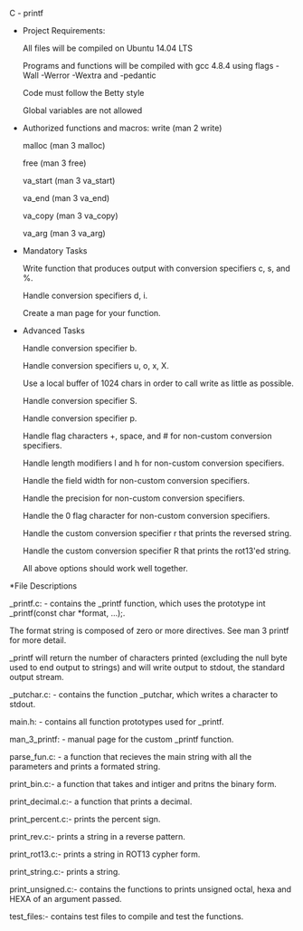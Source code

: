 C - printf

* Project Requirements:

    All files will be compiled on Ubuntu 14.04 LTS
  
    Programs and functions will be compiled with gcc 4.8.4 using flags -Wall -Werror -Wextra and -pedantic
  
    Code must follow the Betty style
  
    Global variables are not allowed
  
* Authorized functions and macros:
    write (man 2 write)
    
    malloc (man 3 malloc)
    
    free (man 3 free)
    
    va_start (man 3 va_start)
    
    va_end (man 3 va_end)
    
    va_copy (man 3 va_copy)
    
    va_arg (man 3 va_arg)
* Mandatory Tasks
  
  Write function that produces output with conversion specifiers c, s, and %.
  
  Handle conversion specifiers d, i.
  
  Create a man page for your function.
* Advanced Tasks
  
  Handle conversion specifier b.
  
  Handle conversion specifiers u, o, x, X.
  
  Use a local buffer of 1024 chars in order to call write as little as possible.
  
  Handle conversion specifier S.
  
  Handle conversion specifier p.
  
  Handle flag characters +, space, and # for non-custom conversion specifiers.
  
  Handle length modifiers l and h for non-custom conversion specifiers.
  
  Handle the field width for non-custom conversion specifiers.
  
  Handle the precision for non-custom conversion specifiers.
  
  Handle the 0 flag character for non-custom conversion specifiers.
  
  Handle the custom conversion specifier r that prints the reversed string.
  
  Handle the custom conversion specifier R that prints the rot13'ed string.
  
  All above options should work well together.

*File Descriptions
  
  _printf.c: - contains the _printf function, which uses the prototype int _printf(const char *format, ...);.
  
  The format string is composed of zero or more directives. See man 3 printf for more detail. 
  
  _printf will return the number of characters printed (excluding the null byte used to end output to strings) and will write output to stdout, the standard output stream.

_putchar.c: - contains the function _putchar, which writes a character to stdout.

main.h: - contains all function prototypes used for _printf.

man_3_printf: - manual page for the custom _printf function.

parse_fun.c: - a function that recieves the main string with all the parameters and prints a formated string.

print_bin.c:- a function that takes and intiger and pritns the binary form.

print_decimal.c:- a function that prints a decimal.

print_percent.c:- prints the percent sign.

print_rev.c:- prints a string in a reverse pattern.

print_rot13.c:- prints a string in ROT13 cypher form.

print_string.c:- prints a string.

print_unsigned.c:- contains the functions to prints unsigned octal, hexa and HEXA of an argument passed.

test_files:- contains test files to compile and test the functions.
